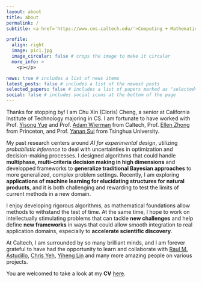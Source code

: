 ```yaml
---
layout: about
title: about
permalink: /
subtitle: <a href='https://www.cms.caltech.edu/'>Computing + Mathematical Sciences</a>, California Institute of Technology.

profile:
  align: right
  image: pic1.jpg
  image_circular: false # crops the image to make it circular
  more_info: >
    <p></p>

news: true # includes a list of news items
latest_posts: false # includes a list of the newest posts
selected_papers: false # includes a list of papers marked as "selected={true}"
social: false # includes social icons at the bottom of the page
---
```


Thanks for stopping by! I am Chu Xin (Cloris) Cheng, a senior at California Institute of Technology majoring in CS. I am fortunate to have worked with Prof. [Yisong Yue](https://yisongyue.com/[) and Prof. [Adam Wierman](https://adamwierman.com/) from Caltech, Prof. [Ellen Zhong](https://www.cs.princeton.edu/~zhonge/) from Princeton, and Prof. [Yanan Sui](https://yanansui.com/) from Tsinghua University. 

My past research centers around *AI for experimental design*, utilizing *probablistic inference* to deal with uncertainties in optimization and decision-making processes. I designed algorithms that could handle **multiphase, multi-criteria decision making in high dimensions** and developped frameworks to **generalize traditional Bayesian approaches** to more generalized, complex problem settings. Recently, I am exploring **applications of machine learning for elucidating  structures for natural products**, and it is both challenging and rewarding to test the limits of current methods in a new domain.

I enjoy developing rigorous algorithms, as mathematical foundations allow methods to withstand the test of time. At the same time, I hope to work on intellectually stimulating problems that can tackle **new challenges** and help define **new frameworks** in ways that could allow smooth integration to real application domains, especially to **accelerate scientific discovery**.

<!-- From **designing efficient sampling algorithms for high dimensional problems** using Bayesian optimization and MCMC to **leveraging human feedback using bandit algorithms** for exoskeleton gaits, I am intrigued by problems that interleave theoretical challenges and practical application. Recently, I am also exploring applications of **Bayesian optimization in experimental design problems**, and I am excited to see how general machine learning tools can be used to  -->

At Caltech, I am surrounded by so many brilliant minds, and I am forever grateful to have had the opportunity to learn and collaborate with [Raul M. Astudillo](https://raulastudillo.netlify.app/), [Chris Yeh](https://chrisyeh96.github.io/), [Yiheng Lin](https://yihenglin97.github.io/) and many more amazing people on various projects.

You are welcomed to take a look at my **CV** [here](/assets/pdf/CV_cheng_2024.pdf).



